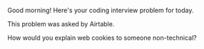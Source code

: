 Good morning! Here's your coding interview problem for today.

This problem was asked by Airtable.

How would you explain web cookies to someone non-technical?


